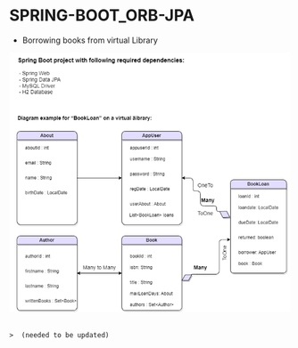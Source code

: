 # SPRING-BOOT_ORB-JPA

- Borrowing books from virtual Library
              
![](https://github.com/ME0NCONILEX/SPRING-BOOT_ORB-JPA/blob/main/myJpaOrm/myImg/JPA-ORM.png?raw=true)

                                                                           >  (needed to be updated)

